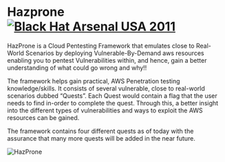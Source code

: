 # Hazprone         <a href="https://www.toolswatch.org/blackhat-arsenal-us-2011-archive/"><img alt="Black Hat Arsenal USA 2011" src="https://raw.githubusercontent.com/toolswatch/badges/master/arsenal/europe/2021.svg?sanitize=true" /></a>

 
HazProne is a Cloud Pentesting Framework that emulates close to Real-World Scenarios by deploying Vulnerable-By-Demand aws resources enabling you to pentest Vulnerabilities within, and hence, gain a better understanding of what could go wrong and why!!

The framework helps gain practical, AWS Penetration testing knowledge/skills.
It consists of several vulnerable, close to real-world scenarios dubbed “Quests”. Each Quest would contain a flag that the user needs to find in-order to complete the quest.
Through this, a better insight into the different types of vulnerabilities and ways to exploit the AWS resources can be gained.

The framework contains four different quests as of today with the assurance that many more quests will be added in the near future.

![HazProne](https://github.com/stafordtituss/HazProne/blob/master/HazProne_Screenshot.png?raw=true)
